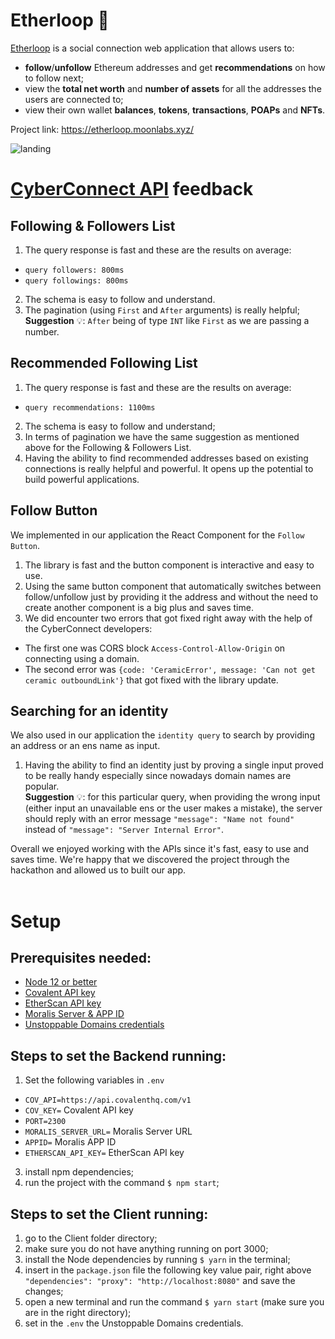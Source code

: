 ﻿# Etherloop 🌌

[Etherloop](https://etherloop.moonlabs.xyz/) is a social connection web application that allows users to:

- **follow**/**unfollow** Ethereum addresses and get **recommendations** on how to follow next;
- view the **total net worth** and **number of assets** for all the addresses the users are connected to;
- view their own wallet **balances**, **tokens**, **transactions**, **POAPs** and **NFTs**.<br>

Project link: https://etherloop.moonlabs.xyz/<br>

![landing](https://user-images.githubusercontent.com/39951422/145643642-c7e5be41-2181-4377-95f3-891c81f34ec3.PNG)

# [CyberConnect API](https://docs.cyberconnect.me/) feedback

## Following & Followers List

1. The query response is fast and these are the results on average:

- `query followers: 800ms`
- `query followings: 800ms`

2. The schema is easy to follow and understand.
3. The pagination (using `First` and `After` arguments) is really helpful;<br>
   **Suggestion** 💡: `After` being of type `INT` like `First` as we are passing a number.<br>

## Recommended Following List

1. The query response is fast and these are the results on average:

- `query recommendations: 1100ms`<br>

2. The schema is easy to follow and understand;<br>
3. In terms of pagination we have the same suggestion as mentioned above for the Following & Followers List.<br>
4. Having the ability to find recommended addresses based on existing connections is really helpful and powerful. It opens up the potential to build powerful applications.<br>

## Follow Button

We implemented in our application the React Component for the `Follow Button`.<br>

1. The library is fast and the button component is interactive and easy to use.<br>
2. Using the same button component that automatically switches between follow/unfollow just by providing it the address and without the need to create another component is a big plus and saves time.<br>
3. We did encounter two errors that got fixed right away with the help of the CyberConnect developers:<br>

- The first one was CORS block `Access-Control-Allow-Origin` on connecting using a domain.<br>
- The second error was `{code: 'CeramicError', message: 'Can not get ceramic outboundLink'}` that got fixed with the library update.<br>

## Searching for an identity

We also used in our application the `identity query` to search by providing an address or an ens name as input.

1. Having the ability to find an identity just by proving a single input proved to be really handy especially since nowadays domain names are popular.<br>
   **Suggestion** 💡: for this particular query, when providing the wrong input (either input an unavailable ens or the user makes a mistake), the server should reply with an error message `"message": "Name not found"` instead of `"message": "Server Internal Error"`.<br>

Overall we enjoyed working with the APIs since it's fast, easy to use and saves time. We're happy that we discovered the project through the hackathon and allowed us to built our app.<br><br>

# Setup

## Prerequisites needed:

- [Node 12 or better](https://nodejs.org/en/)
- [Covalent API key](https://www.covalenthq.com/platform/#/auth/register/)
- [EtherScan API key](https://etherscan.io/myapikey)
- [Moralis Server & APP ID](https://admin.moralis.io/servers)
- [Unstoppable Domains credentials](https://unstoppabledomains.com/apps)

## Steps to set the Backend running:

1. Set the following variables in `.env`

- `COV_API=https://api.covalenthq.com/v1`
- `COV_KEY=` Covalent API key
- `PORT=2300`
- `MORALIS_SERVER_URL=` Moralis Server URL
- `APPID=` Moralis APP ID
- `ETHERSCAN_API_KEY=` EtherScan API key

3. install npm dependencies;
4. run the project with the command `$ npm start`;

## Steps to set the Client running:<br>

1. go to the Client folder directory;
2. make sure you do not have anything running on port 3000;
3. install the Node dependencies by running `$ yarn` in the terminal;
4. insert in the `package.json` file the following key value pair, right above `"dependencies": "proxy": "http://localhost:8080"` and save the changes;
5. open a new terminal and run the command `$ yarn start` (make sure you are in the right directory);
6. set in the `.env` the Unstoppable Domains credentials.

